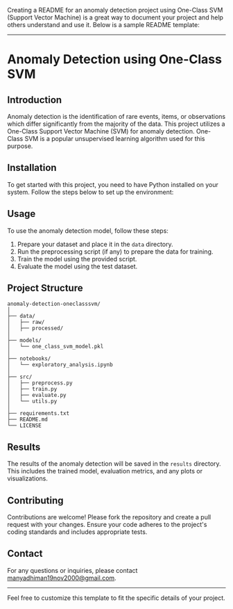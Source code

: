 Creating a README for an anomaly detection project using One-Class SVM (Support Vector Machine) is a great way to document your project and help others understand and use it. Below is a sample README template:

---

# Anomaly Detection using One-Class SVM

## Introduction
Anomaly detection is the identification of rare events, items, or observations which differ significantly from the majority of the data. This project utilizes a One-Class Support Vector Machine (SVM) for anomaly detection. One-Class SVM is a popular unsupervised learning algorithm used for this purpose.

## Installation
To get started with this project, you need to have Python installed on your system. Follow the steps below to set up the environment:

## Usage
To use the anomaly detection model, follow these steps:

1. Prepare your dataset and place it in the `data` directory.
2. Run the preprocessing script (if any) to prepare the data for training.
3. Train the model using the provided script.
4. Evaluate the model using the test dataset.


## Project Structure
```
anomaly-detection-oneclasssvm/
│
├── data/
│   ├── raw/
│   ├── processed/
│
├── models/
│   └── one_class_svm_model.pkl
│
├── notebooks/
│   └── exploratory_analysis.ipynb
│
├── src/
│   ├── preprocess.py
│   ├── train.py
│   ├── evaluate.py
│   └── utils.py
│
├── requirements.txt
├── README.md
└── LICENSE
```


## Results
The results of the anomaly detection will be saved in the `results` directory. This includes the trained model, evaluation metrics, and any plots or visualizations.

## Contributing
Contributions are welcome! Please fork the repository and create a pull request with your changes. Ensure your code adheres to the project's coding standards and includes appropriate tests.

## Contact
For any questions or inquiries, please contact manyadhiman19nov2000@gmail.com.

---

Feel free to customize this template to fit the specific details of your project.
